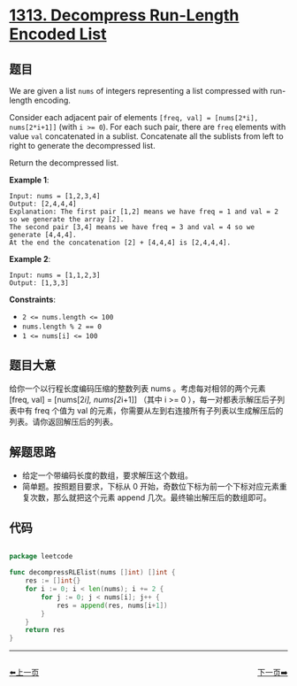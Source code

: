 # [1313. Decompress Run-Length Encoded List](https://leetcode.com/problems/decompress-run-length-encoded-list/)


## 题目

We are given a list `nums` of integers representing a list compressed with run-length encoding.

Consider each adjacent pair of elements `[freq, val] = [nums[2*i], nums[2*i+1]]` (with `i >= 0`). For each such pair, there are `freq` elements with value `val` concatenated in a sublist. Concatenate all the sublists from left to right to generate the decompressed list.

Return the decompressed list.

**Example 1**:

```
Input: nums = [1,2,3,4]
Output: [2,4,4,4]
Explanation: The first pair [1,2] means we have freq = 1 and val = 2 so we generate the array [2].
The second pair [3,4] means we have freq = 3 and val = 4 so we generate [4,4,4].
At the end the concatenation [2] + [4,4,4] is [2,4,4,4].
```

**Example 2**:

```
Input: nums = [1,1,2,3]
Output: [1,3,3]
```

**Constraints**:

- `2 <= nums.length <= 100`
- `nums.length % 2 == 0`
- `1 <= nums[i] <= 100`

## 题目大意

给你一个以行程长度编码压缩的整数列表 nums 。考虑每对相邻的两个元素 [freq, val] = [nums[2*i], nums[2*i+1]] （其中 i >= 0 ），每一对都表示解压后子列表中有 freq 个值为 val 的元素，你需要从左到右连接所有子列表以生成解压后的列表。请你返回解压后的列表。

## 解题思路

- 给定一个带编码长度的数组，要求解压这个数组。
- 简单题。按照题目要求，下标从 0 开始，奇数位下标为前一个下标对应元素重复次数，那么就把这个元素 append 几次。最终输出解压后的数组即可。

## 代码

```go

package leetcode

func decompressRLElist(nums []int) []int {
	res := []int{}
	for i := 0; i < len(nums); i += 2 {
		for j := 0; j < nums[i]; j++ {
			res = append(res, nums[i+1])
		}
	}
	return res
}

```
----------------------------------------------
<div style="display: flex;justify-content: space-between;align-items: center;">
<p><a href="https://books.halfrost.com/leetcode/ChapterFour/1306.Jump-Game-III/">⬅️上一页</a></p>
<p><a href="https://books.halfrost.com/leetcode/ChapterFour/1317.Convert-Integer-to-the-Sum-of-Two-No-Zero-Integers/">下一页➡️</a></p>
</div>
